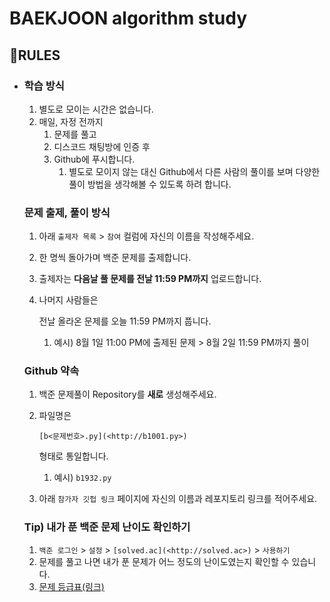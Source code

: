 # BAEKJOON algorithm study

## 📢RULES

* ### 학습 방식

  1. 별도로 모이는 시간은 없습니다.
  2. 매일, 자정 전까지
     1. 문제를 풀고
     2. 디스코드 채팅방에 인증 후
     3. Github에 푸시합니다.
        1. 별도로 모이지 않는 대신 Github에서 다른 사람의 풀이를 보며 다양한 풀이 방법을 생각해볼 수 있도록 하려 합니다.

  ### 문제 출제, 풀이 방식

  1. 아래 `출제자 목록` > `참여` 컬럼에 자신의 이름을 작성해주세요.

  2. 한 명씩 돌아가며 백준 문제를 출제합니다.

  3. 출제자는 **다음날 풀 문제를 전날 11:59 PM까지** 업로드합니다.

  4. 나머지 사람들은 

     전날 올라온 문제를 오늘 11:59 PM까지 풉니다.

     1. 예시) 8월 1일 11:00 PM에 출제된 문제 > 8월 2일 11:59 PM까지 풀이

  ### Github 약속

  1. 백준 문제풀이 Repository를 **새로** 생성해주세요.

  2. 파일명은 

     ```
     [b<문제번호>.py](<http://b1001.py>)
     ```

      형태로 통일합니다.

     1. 예시) `b1932.py`

  3. 아래 `참가자 깃헙 링크` 페이지에 자신의 이름과 레포지토리 링크를 적어주세요.

  ### Tip) 내가 푼 백준 문제 난이도 확인하기

  1. `백준 로그인` > `설정` > `[solved.ac](<http://solved.ac>)` > `사용하기`
  2. 문제를 풀고 나면 내가 푼 문제가 어느 정도의 난이도였는지 확인할 수 있습니다.
  3. [문제 등급표(링크)](https://solved.ac/problems/level)